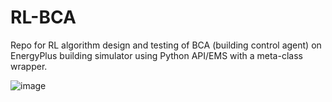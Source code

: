 # RL-BCA
Repo for RL algorithm design and testing of BCA (building control agent) on EnergyPlus building simulator using Python API/EMS with a meta-class wrapper. 

![image](https://user-images.githubusercontent.com/65429130/119517258-764bbc00-bd45-11eb-97bf-1af9ab0444cb.png)
